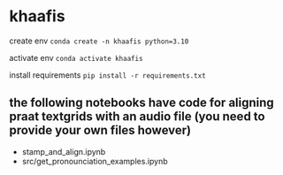 # khaafis

create env
`conda create -n khaafis python=3.10`

activate env
`conda activate khaafis`

install requirements
`pip install -r requirements.txt`


## the following notebooks have code for aligning praat textgrids with an audio file (you need to provide your own files however)
- stamp_and_align.ipynb
- src/get_pronounciation_examples.ipynb
